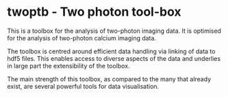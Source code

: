 # twoptb - Two photon tool-box

This is a toolbox for the analysis of two-photon imaging data. It is optimised for the analysis of two-photon calcium imaging data. 

The toolbox is centred around efficient data handling via linking of data to hdf5 files. This enables access to diverse aspects of the data and underlies in large part the extensibility of the toolbox. 

The main strength of this toolbox, as compared to the many that already exist, are several powerful tools for data visualisation.

